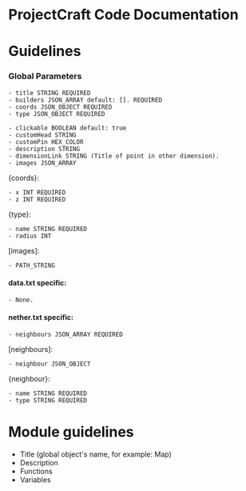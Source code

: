 # ProjectCraft Code Documentation

# Guidelines
  <h3>Global Parameters</h3>
  
    - title STRING REQUIRED
    - builders JSON_ARRAY default: []. REQUIRED
    - coords JSON_OBJECT REQUIRED
    - type JSON_OBJECT REQUIRED
  
    - clickable BOOLEAN default: true
    - customHead STRING
    - customPin HEX_COLOR
    - description STRING
    - dimensionLink STRING (Title of point in other dimension).
    - images JSON_ARRAY
  
  {coords}:
    
    - x INT REQUIRED
    - z INT REQUIRED
    
  {type}:
    
    - name STRING REQUIRED
    - radius INT
    
  [images]:
    
    - PATH_STRING
  
  <h4>data.txt specific:</h4>
  
    - None.
  
  <h4>nether.txt specific:</h4>
  
    - neighbours JSON_ARRAY REQUIRED
  
  [neighbours]:
    
    - neighbour JSON_OBJECT
    
 {neighbour}:
    
    - name STRING REQUIRED
    - type STRING REQUIRED









# Module guidelines
  - Title (global object's name, for example: Map)
  - Description
  - Functions
  - Variables 





